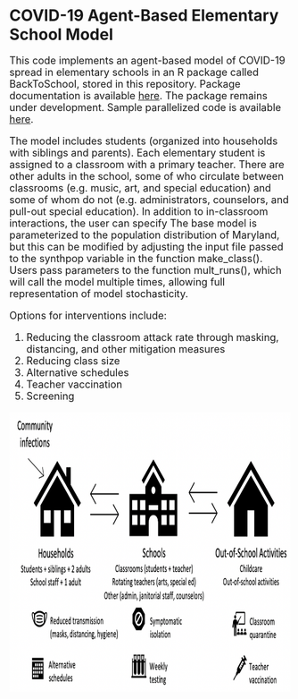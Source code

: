 # COVID-19 Agent-Based Elementary School Model

 <font size="4"> This code implements an agent-based model of COVID-19 spread in elementary schools in an R package called BackToSchool, stored in this repository.  Package documentation is available [here](https://github.com/abilinski/BackToSchool2/blob/master/1%20-%20R%20package/BackToSchool_0.0.0.9000.pdf).  The package remains under development.  Sample parallelized code is available [here](https://github.com/abilinski/BackToSchool2/blob/master/3%20-%20Scripts/base_script.R).
  
The model includes students (organized into households with siblings and parents).  Each elementary student is assigned to a classroom with a primary teacher.  There are other adults in the school, some of who circulate between classrooms (e.g. music, art, and special education) and some of whom do not (e.g. administrators, counselors, and pull-out special education).  In addition to in-classroom interactions, the user can specify The base model is parameterized to the population distribution of Maryland, but this can be modified by adjusting the input file passed to the synthpop variable in the function make_class().  Users pass parameters to the function mult_runs(), which will call the model multiple times, allowing full representation of model stochasticity.
 
 Options for interventions include:
 1. Reducing the classroom attack rate through masking, distancing, and other mitigation measures
 2. Reducing class size
 3. Alternative schedules
 4. Teacher vaccination
 5. Screening
 
 <img src="https://github.com/abilinski/BackToSchool2/blob/master/5%20-%20Figures/model2.png" width="1000" height="500" />

